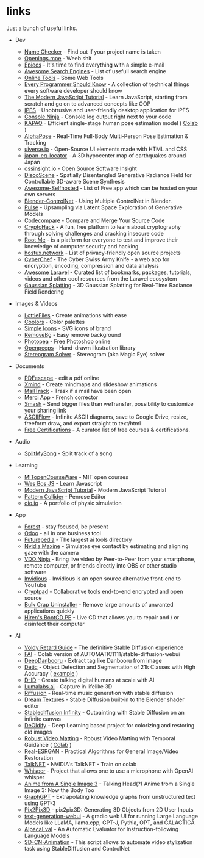 links
=====

Just a bunch of useful links.

- Dev
  - [Name Checker](https://namechecker.vercel.app/) - Find out if your project name is taken
  - [Openings.moe](https://github.com/AniDevTwitter/animeopenings) - Weeb shit
  - [Epieos](https://epieos.com/) - It's time to find everything with a simple e-mail
  - [Awesome Search Engines](https://github.com/gguilt/awesome-search-engines) - List of usefull search engine
  - [Online Tools](https://gist.github.com/unitycoder/ade29d3e549b1c33c10ec55e4ea80b70) - Some Web Tools
  - [Every Programmer Should Know](https://github.com/mtdvio/every-programmer-should-know) - A collection of technical things every software developer should know
  - [The Modern JavaScript Tutorial](https://github.com/javascript-tutorial/en.javascript.info/tree/master) - Learn JavaScript, starting from scratch and go on to advanced concepts like OOP
  - [IPFS](https://docs.ipfs.tech/) - Unobtrusive and user-friendly desktop application for IPFS
  - [Console Ninja](https://console-ninja.com/) - Console log output right next to your code
  - [KAPAO](https://github.com/wmcnally/kapao) - Efficient single-stage human pose estimation model ( [Colab](https://github.com/cedro3/kapao/blob/master/kapao_latest.ipynb) )
  - [AlphaPose](https://github.com/MVIG-SJTU/AlphaPose) - Real-Time Full-Body Multi-Person Pose Estimation & Tracking
  - [uiverse.io](https://uiverse.io/) - Open-Source UI elements made with HTML and CSS
  - [japan-eq-locator](https://github.com/nagix/japan-eq-locator) - A 3D hypocenter map of earthquakes around Japan
  - [ossinsight.io](https://ossinsight.io/) - Open Source Software Insight
  - [DiscoScene](https://snap-research.github.io/discoscene/) - Spatially Disentangled Generative Radiance Field for Controllable 3D-aware Scene Synthesis
  - [Awesome-Selfhosted](https://github.com/awesome-selfhosted/awesome-selfhosted) - List of Free app which can be hosted on your own servers
  - [Blender-ControlNet](https://github.com/coolzilj/Blender-ControlNet) - Using Multiple ControlNet in Blender.
  - [Pulse](https://github.com/marcin-laskowski/Pulse) - Upsampling via Latent Space Exploration of Generative Models
  - [Codecompare](https://www.devart.com/codecompare/) - Compare and Merge Your Source Code
  - [CryptoHack](https://cryptohack.org/) - A fun, free platform to learn about cryptography through solving challenges and cracking insecure code
  - [Root Me](https://www.root-me.org/) - is a platform for everyone to test and improve their knowledge of computer security and hacking.
  - [hostux.network](https://hostux.network/en) - List of privacy-friendly open source projects
  - [CyberChef](https://github.com/gchq/CyberChef) - The Cyber Swiss Army Knife - a web app for encryption, encoding, compression and data analysis
  - [Awesome Laravel](https://github.com/chiraggude/awesome-laravel) - Curated list of bookmarks, packages, tutorials, videos and other cool resources from the Laravel ecosystem
  - [Gaussian Splatting](https://github.com/graphdeco-inria/gaussian-splatting) - 3D Gaussian Splatting for Real-Time Radiance Field Rendering

- Images & Videos
  - [LottieFiles](https://lottiefiles.com/) - Create animations with ease
  - [Coolors](https://coolors.co/) - Color palettes
  - [Simple Icons](https://simpleicons.org/) - SVG icons of brand
  - [RemoveBg](https://www.remove.bg/) - Easy remove background
  - [Photopea](https://www.photopea.com/) - Free Photoshop online
  - [Openpeeps](https://openpeeps.com/) - Hand-drawn illustration library
  - [Stereogram Solver](https://github.com/piellardj/stereogram-solver) - Stereogram (aka Magic Eye) solver

- Documents 
  - [PDFescape](https://www.pdfescape.com/) - edit a pdf online
  - [Xmind](https://xmind.app/) - Create mindmaps and slideshow animations
  - [MailTrack](https://mailtrack.io/) - Trask if a mail have been open
  - [Merci App](https://www.merci-app.com/) - French corrector
  - [Smash](https://fromsmash.com/) - Send bigger files than weTransfer, possibility to customize your sharing link
  - [ASCIIFlow](https://asciiflow.com/#/) - Infinite ASCII diagrams, save to Google Drive, resize, freeform draw, and export straight to text/html
  - [Free Certifications](https://github.com/cloudcommunity/Free-Certifications) - A curated list of free courses & certifications.
  
- Audio
  - [SplitMySong](https://www.splitmysong.com/my-songs) - Split track of a song

- Learning
  - [MITopenCourseWare](https://ocw.mit.edu/) - MIT open courses
  - [Wes Bos JS](https://wesbos.com/javascript) - Learn Javascript
  - [Modern JavaScript Tutorial](https://javascript.info/) - Modern JavaScript Tutorial
  - [Pattern Collider](https://aatishb.com/patterncollider/) - Penrose Editor
  - [oio.io](https://oimo.io/works/) - A portfolio of physic simulation
  
- App 
  - [Forest](https://forestapp.cc/) - stay focused, be present
  - [Odoo](https://odoo.com/) - all in one business tool
  - [Futurepedia](https://www.futurepedia.io/) - The largest ai tools directory
  - [Nvidia Maxine](https://developer.nvidia.com/maxine) - Simulates eye contact by estimating and aligning gaze with the camera
  - [VDO.Ninja](https://vdo.ninja/) - Bring live video by Peer-to-Peer from your smartphone, remote computer, or friends directly into OBS or other studio software
  - [Invidious](https://invidious.io/) - Invidious is an open source alternative front-end to YouTube
  - [Cryptpad](https://cryptpad.fr) - Collaborative tools end-to-end encrypted and open source
  - [Bulk Crap Uninstaller](https://github.com/Klocman/Bulk-Crap-Uninstaller) - Remove large amounts of unwanted applications quickly
  - [Hiren's BootCD PE](https://www.hirensbootcd.org/) - Live CD that allows you to repair and / or disinfect their computer
  
- AI
  - [Voldy Retard Guide](https://rentry.org/voldy) - The definitive Stable Diffusion experience
  - [FAI](https://github.com/TheLastBen/fast-stable-diffusion) - Colab version of AUTOMATIC1111/stable-diffusion-webui
  - [DeepDanbooru](https://github.com/KichangKim/DeepDanbooru) - Extract tag like Danbooru from image
  - [Detic](https://github.com/facebookresearch/Detic) - Object Detection and Segmentation of 21k Classes with High Accuracy ( [example](https://huggingface.co/spaces/taesiri/DeticChatGPT) ) 
  - [D-ID](https://www.d-id.com/) - Create talking digital humans at scale with AI
  - [Lumalabs.ai](https://lumalabs.ai/) - Capture in lifelike 3D
  - [Riffusion](https://www.riffusion.com/about) - Real-time music generation with stable diffusion
  - [Dream Textures](https://github.com/carson-katri/dream-textures) - Stable Diffusion built-in to the Blender shader editor
  - [Stablediffusion Infinity](https://github.com/lkwq007/stablediffusion-infinity) - Outpainting with Stable Diffusion on an infinite canvas
  - [DeOldify](https://github.com/jantic/DeOldify) - Deep Learning based project for colorizing and restoring old images
  - [Robust Video Matting](https://github.com/PeterL1n/RobustVideoMatting) - Robust Video Matting with Temporal Guidance ( [Colab](https://github.com/cedro3/others2/blob/main/video_matting.ipynb) ) 
  - [Real-ESRGAN](https://github.com/xinntao/Real-ESRGAN) - Practical Algorithms for General Image/Video Restoration
  - [TalkNET](https://github.com/bycloudai/TalkNET-colab) - NVIDIA's TalkNET - Train on colab
  - [Whisper](https://github.com/mallorbc/whisper_mic) - Project that allows one to use a microphone with OpenAI whisper
  - [Anime from A Single Image 3](https://github.com/pkhungurn/talking-head-anime-3-demo) - Talking Head(?) Anime from a Single Image 3: Now the Body Too
  - [GraphGPT](https://github.com/varunshenoy/GraphGPT) - Extrapolating knowledge graphs from unstructured text using GPT-3
  - [Pix2Pix3D](https://github.com/dunbar12138/pix2pix3D) - pix2pix3D: Generating 3D Objects from 2D User Inputs
  - [text-generation-webui](https://github.com/oobabooga/text-generation-webui) - A gradio web UI for running Large Language Models like LLaMA, llama.cpp, GPT-J, Pythia, OPT, and GALACTICA
  - [AlpacaEval](https://github.com/tatsu-lab/alpaca_eval) - An Automatic Evaluator for Instruction-following Language Models
  - [SD-CN-Animation](https://github.com/volotat/SD-CN-Animation) - This script allows to automate video stylization task using StableDiffusion and ControlNet
  
